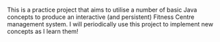 This is a practice project that aims to utilise a number of basic Java concepts to produce an interactive (and persistent) Fitness Centre management system.
I will periodically use this project to implement new concepts as I learn them!